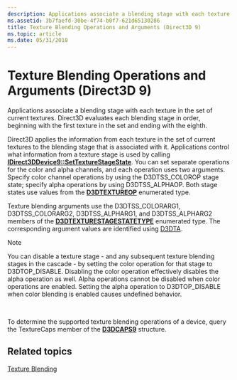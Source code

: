 ```yaml
---
description: Applications associate a blending stage with each texture in the set of current textures. Direct3D evaluates each blending stage in order, beginning with the first texture in the set and ending with the eighth.
ms.assetid: 3b7faefd-30be-4f74-b0f7-621d65130286
title: Texture Blending Operations and Arguments (Direct3D 9)
ms.topic: article
ms.date: 05/31/2018
---
```


# Texture Blending Operations and Arguments (Direct3D 9)

Applications associate a blending stage with each texture in the set of current textures. Direct3D evaluates each blending stage in order, beginning with the first texture in the set and ending with the eighth.

Direct3D applies the information from each texture in the set of current textures to the blending stage that is associated with it. Applications control what information from a texture stage is used by calling [**IDirect3DDevice9::SetTextureStageState**](/windows/desktop/api). You can set separate operations for the color and alpha channels, and each operation uses two arguments. Specify color channel operations by using the D3DTSS\_COLOROP stage state; specify alpha operations by using D3DTSS\_ALPHAOP. Both stage states use values from the [**D3DTEXTUREOP**](./d3dtextureop.md) enumerated type.

Texture blending arguments use the D3DTSS\_COLORARG1, D3DTSS\_COLORARG2, D3DTSS\_ALPHARG1, and D3DTSS\_ALPHARG2 members of the [**D3DTEXTURESTAGESTATETYPE**](./d3dtexturestagestatetype.md) enumerated type. The corresponding argument values are identified using [D3DTA](d3dta.md).

> [!Note]  
> You can disable a texture stage - and any subsequent texture blending stages in the cascade - by setting the color operation for that stage to D3DTOP\_DISABLE. Disabling the color operation effectively disables the alpha operation as well. Alpha operations cannot be disabled when color operations are enabled. Setting the alpha operation to D3DTOP\_DISABLE when color blending is enabled causes undefined behavior.

 

To determine the supported texture blending operations of a device, query the TextureCaps member of the [**D3DCAPS9**](/windows/desktop/api/D3D9Caps/ns-d3d9caps-d3dcaps9) structure.

## Related topics

<dl> <dt>

[Texture Blending](texture-blending.md)
</dt> </dl>

 

 
